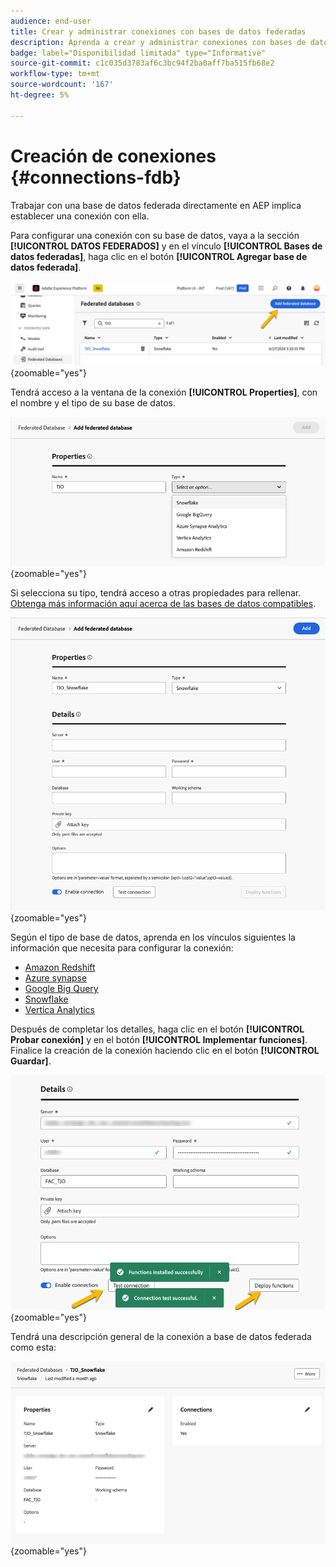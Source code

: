 ```yaml
---
audience: end-user
title: Crear y administrar conexiones con bases de datos federadas
description: Aprenda a crear y administrar conexiones con bases de datos federadas
badge: label="Disponibilidad limitada" type="Informative"
source-git-commit: c1c035d3783af6c3bc94f2ba0aff7ba515fb68e2
workflow-type: tm+mt
source-wordcount: '167'
ht-degree: 5%

---
```


# Creación de conexiones {#connections-fdb}

Trabajar con una base de datos federada directamente en AEP implica establecer una conexión con ella.

Para configurar una conexión con su base de datos, vaya a la sección **[!UICONTROL DATOS FEDERADOS]** y en el vínculo **[!UICONTROL Bases de datos federadas]**, haga clic en el botón **[!UICONTROL Agregar base de datos federada]**.

![](assets/connections_list.png){zoomable="yes"}

Tendrá acceso a la ventana de la conexión **[!UICONTROL Properties]**, con el nombre y el tipo de su base de datos.

![](assets/connections_name.png){zoomable="yes"}

Si selecciona su tipo, tendrá acceso a otras propiedades para rellenar. [Obtenga más información aquí acerca de las bases de datos compatibles](federated-db.md).

![](assets/connections_details.png){zoomable="yes"}

Según el tipo de base de datos, aprenda en los vínculos siguientes la información que necesita para configurar la conexión:

* [Amazon Redshift](federated-db.md#amazon-redshift)
* [Azure synapse](federated-db.md#azure-synapse-redshift)
* [Google Big Query](federated-db.md#google-big-query)
* [Snowflake](federated-db.md#snowflake)
* [Vertica Analytics](federated-db.md#vertica-analytics)

Después de completar los detalles, haga clic en el botón **[!UICONTROL Probar conexión]** y en el botón **[!UICONTROL Implementar funciones]**.
Finalice la creación de la conexión haciendo clic en el botón **[!UICONTROL Guardar]**.

![](assets/connections_testdeploy.png){zoomable="yes"}

Tendrá una descripción general de la conexión a base de datos federada como esta:

![](assets/connections_overview.png){zoomable="yes"}
